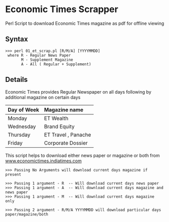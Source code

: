 # Economic Times Scrapper

Perl Script to download Economic Times magazine as pdf for offline viewing

## Syntax
    >>> perl 01_et_scrap.pl [R/M/A] [YYYYMMDD]
     where R - Regular News Paper
           M - Supplement Magazine
           A - All ( Regular + Supplement)

## Details

Economic Times provides Regular Newspaper on all days
following by additional magazine on certain days

| Day of Week |  Magazine name |
|:-------------|:---------------|
|   Monday   | ET Wealth|
|   Wednesday | Brand Equity|
|    Thursday | ET Travel , Panache|
|    Friday   |  Corporate Dossier|


This script helps to download either news paper or magazine or both from www.economictimes.indiatimes.com
 
    >>> Passing No Arguments will download current days magazine if present

    >>> Passing 1 argument - R  -- Will download current days news paper
    >>> Passing 1 argument - A  -- Will download current days magazine and news paper
    >>> Passing 1 argument - M  -- Will download current days magazine only

    >>> Passing 2 argument - R/M/A YYYYMMDD will download particular days paper/magazine/both 
